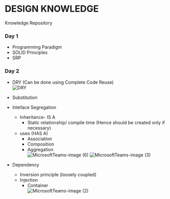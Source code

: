 
# DESIGN KNOWLEDGE
Knowledge Repository  
### Day 1  
- Programming Paradigm  
- SOLID Principles  
- SRP  

### Day 2
- DRY (Can be done using Complete Code Reuse)  
  ![DRY](https://user-images.githubusercontent.com/3330429/118754131-068c8b80-b884-11eb-8f08-ecaf245533d2.png)
- Substitution  
- Inteface Segregation
  - Inheritance- IS A  
    - Static relationship/ compile time  (Hence should be created only if necessary)
  - uses (HAS A)  
    - Association  
    - Composition  
    - Aggregation  
  ![MicrosoftTeams-image (6)](https://user-images.githubusercontent.com/3330429/118754225-350a6680-b884-11eb-9479-233eeb696389.png)
![MicrosoftTeams-image (3)](https://user-images.githubusercontent.com/3330429/118754237-3a67b100-b884-11eb-8538-bd9ce090c438.png)

- Dependency  
    - Inversion principle (loosely coupled)  
    - Injection  
      - Container  
  ![MicrosoftTeams-image (2)](https://user-images.githubusercontent.com/3330429/118754255-45224600-b884-11eb-9e21-76bc7fd11954.png)
